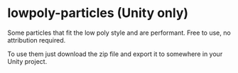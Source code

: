 # lowpoly-particles (Unity only)
Some particles that fit the low poly style and are performant. Free to use, no attribution required.

To use them just download the zip file and export it to somewhere in your Unity project.
